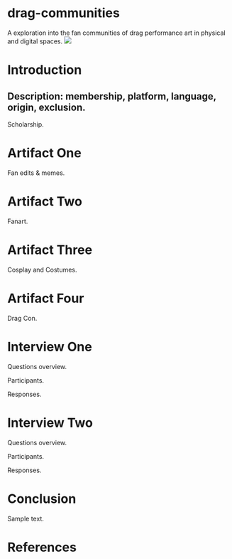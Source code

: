 # drag-communities
A exploration into the fan communities of drag performance art in physical and digital spaces.
<a href="https://www.juncture-digital.org"><img src="https://juncture-digital.github.io/juncture/static/images/ve-button.png"></a>

<param ve-config
       title="Queer Spaces and Drag Communities"
       author="Allison Caban"
       banner="https://upload.wikimedia.org/wikipedia/commons/7/72/Olivia_Chow_with_Pride_Colours.jpg"
	region="0,-475,3212,3401"
       layout="vertical">

# Introduction
## Description: membership, platform, language, origin, exclusion.
<param ve-iframe
	label="A Fan's First Experience Attending Drag Con 2019"
	description="Tiffy Goes to Drag Con 2019 by Tiffy Quake"
	license="Public Domain"
	src="https://youtu.be/33wPUU_xRSQ?si=0v-kZcCsV8InimWR">
Scholarship.
<param ve-iframe	src="https://archive.org/details/1_20210320_20210320_0857/%D8%A7%D9%84%D8%AC%D8%A7%D9%85%D8%B9%20%D9%84%D9%85%D9%81%D8%B1%D8%AF%D8%A7%D8%AA%20%D8%A7%D9%84%D8%A3%D8%AF%D9%88%D9%8A%D8%A9%20%D9%88%D8%A7%D9%84%D8%A3%D8%BA%D8%AF%D9%8A%D8%A9%20%D8%A5%D8%A8%D9%86%20%D8%A7%D9%84%D8%A8%D9%8A%D8%B7%D8%A7%D8%B1%D8%AC%201/page/n111/mode/1up?view=theater&ui=embed&wrapper=false">

# Artifact One
Fan edits & memes.
<param ve-image
	description="A 'faithful photographic reproduction' of a Scene on the Middle Passage"
	label="Scene from the Middle Passage from *Navio negreiro* by Johann Moritz Rugendas"
	license="Public Domain"
	url="https://upload.wikimedia.org/wikipedia/commons/7/72/Olivia_Chow_with_Pride_Colours.jpg">
 
# Artifact Two
Fanart.
<param ve-image
	description="A 'faithful photographic reproduction' of a Scene on the Middle Passage"
	label="Scene from the Middle Passage from *Navio negreiro* by Johann Moritz Rugendas"
	license="Public Domain"
url="https://upload.wikimedia.org/wikipedia/commons/7/72/Olivia_Chow_with_Pride_Colours.jpg">
       
# Artifact Three
Cosplay and Costumes.
<param ve-image
	description="A 'faithful photographic reproduction' of a Scene on the Middle Passage"
	label="Scene from the Middle Passage from *Navio negreiro* by Johann Moritz Rugendas"
	license="Public Domain"
url="https://upload.wikimedia.org/wikipedia/commons/7/72/Olivia_Chow_with_Pride_Colours.jpg">

# Artifact Four
Drag Con. 
<param ve-image
	description="A 'faithful photographic reproduction' of a Scene on the Middle Passage"
	label="Scene from the Middle Passage from *Navio negreiro* by Johann Moritz Rugendas"
	license="Public Domain"
url="https://upload.wikimedia.org/wikipedia/commons/thumb/4/45/Drag_Queen_in_Toronto_by_Pouria_Afkhami_pixoos_07.jpg/1600px-Drag_Queen_in_Toronto_by_Pouria_Afkhami_pixoos_07.jpg?20200811194601">

# Interview One
Questions overview.

Participants.

Responses.

# Interview Two
Questions overview.

Participants.

Responses.

# Conclusion
Sample text. 

# References
